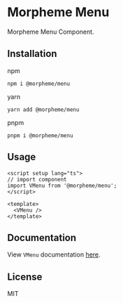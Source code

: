 # Morpheme Menu

Morpheme Menu Component.

## Installation

npm

```
npm i @morpheme/menu
```

yarn

```
yarn add @morpheme/menu
```

pnpm

```
pnpm i @morpheme/menu
```

## Usage

```vue
<script setup lang="ts">
// import component
import VMenu from '@morpheme/menu';
</script>

<template>
  <VMenu />
</template>
```

## Documentation

View `VMenu` documentation [here](https://gits-ui.web.app/?path=/story/components-menu--default).

## License

MIT
